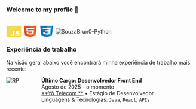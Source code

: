 ### Welcome to my profile 👋
<div style="display: inline_block"><br>
  <img align="center" alt="SouzaBrun0-Js" height="30" width="40" src="https://raw.githubusercontent.com/devicons/devicon/master/icons/javascript/javascript-plain.svg">
  <img align="center" alt="SouzaBrun0-HTML" height="30" width="40" src="https://raw.githubusercontent.com/devicons/devicon/master/icons/html5/html5-original.svg">
  <img align="center" alt="SouzaBrun0-CSS" height="30" width="40" src="https://raw.githubusercontent.com/devicons/devicon/master/icons/css3/css3-original.svg">
  <img align="center" alt="SouzaBrun0-Python" height="30" width="40" src="https://icons.veryicon.com/png/o/business/vscode-program-item-icon/react-3.png">
</div>

### Experiência de trabalho
Na visão geral abaixo você encontrará minha experiência de trabalho mais recente:

<img align="left" height="94px" width="94px" alt="RP" src="https://encrypted-tbn0.gstatic.com/images?q=tbn:ANd9GcQqpbBYMFVz54Xs9tQOdUJmEOFeoYjZpUf6hg&s"/>

**Último Cargo: Desenvolvedor Front End** \
Agosto de 2025 - o momento \
[**Yô Telecom **](https://infotec.psi.br/) • Estágio de Desenvolvedor \
Linguagens & Tecnologias: `Java`, `React`, `APIs`\
<br/>
